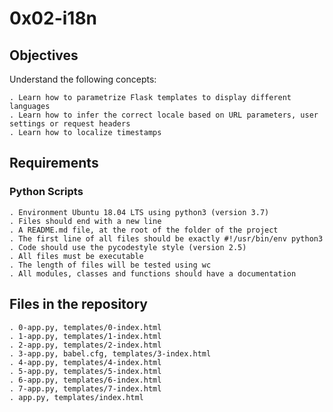 # 0x02-i18n

## Objectives
Understand the following concepts:

    . Learn how to parametrize Flask templates to display different languages
    . Learn how to infer the correct locale based on URL parameters, user settings or request headers
    . Learn how to localize timestamps

## Requirements

### Python Scripts

    . Environment Ubuntu 18.04 LTS using python3 (version 3.7)
    . Files should end with a new line
    . A README.md file, at the root of the folder of the project
    . The first line of all files should be exactly #!/usr/bin/env python3
    . Code should use the pycodestyle style (version 2.5)
    . All files must be executable
    . The length of files will be tested using wc
    . All modules, classes and functions should have a documentation

## Files in the repository

    . 0-app.py, templates/0-index.html
    . 1-app.py, templates/1-index.html
    . 2-app.py, templates/2-index.html
    . 3-app.py, babel.cfg, templates/3-index.html
    . 4-app.py, templates/4-index.html
    . 5-app.py, templates/5-index.html
    . 6-app.py, templates/6-index.html
    . 7-app.py, templates/7-index.html
    . app.py, templates/index.html
